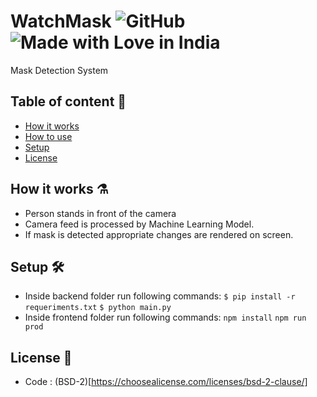 # WatchMask ![GitHub](https://img.shields.io/github/license/aasid/watchmask) ![Made with Love in India](https://madewithlove.org.in/badge.svg)

Mask Detection System

## Table of content 📑

-   [How it works](#how-it-works-)
-   [How to use](#how-to-use-)
-   [Setup](#setup-)
-   [License](#license-)

## How it works ⚗️

-   Person stands in front of the camera
-   Camera feed is processed by Machine Learning Model.
-   If mask is detected appropriate changes are rendered on screen.

## Setup 🛠️

-   Inside backend folder run following commands:
    `$ pip install -r requeriments.txt`
    `$ python main.py`
-   Inside frontend folder run following commands:
    `npm install`
    `npm run prod`

## License 📃

-   Code : (BSD-2)[https://choosealicense.com/licenses/bsd-2-clause/]
